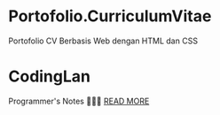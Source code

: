 # Portofolio.CurriculumVitae
Portofolio CV Berbasis Web dengan HTML dan CSS
# CodingLan
Programmer's Notes 👨🏻‍💻 <a href="https://codinglan.blogspot.com">READ MORE</a>
